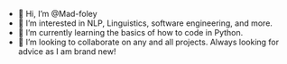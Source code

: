- 👋 Hi, I’m @Mad-foley
- 👀 I’m interested in NLP, Linguistics, software engineering, and more.
- 🌱 I’m currently learning the basics of how to code in Python.
- 💞️ I’m looking to collaborate on any and all projects. Always looking for advice as I am brand new!

<!---
Mad-foley/Mad-foley is a ✨ special ✨ repository because its `README.md` (this file) appears on your GitHub profile.
You can click the Preview link to take a look at your changes.
--->
